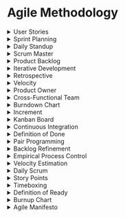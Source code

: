 

# Agile Methodology

<details>

<summary>User Stories</summary>

- Short descriptions of what users need

- Features from the user's perspective

- Simple requests for software functionality

</details>

<details>

<summary>Sprint Planning</summary>

- Setting short-term goals

- Deciding what to work on next

- Prioritizing tasks for the upcoming weeks

</details>

<details>

<summary>Daily Standup</summary>

- Brief team meetings

- Sharing progress and roadblocks

- Quick updates on work

</details>

<details>

<summary>Scrum Master</summary>

- Team facilitator

- Removing obstacles

- Ensuring agile processes are followed

</details>

<details>

<summary>Product Backlog</summary>

- List of features to develop

- To-do list for the project

- Inventory of software ideas

</details>

<details>

<summary>Iterative Development</summary>

- Building in small steps

- Incremental progress

- Regular software updates

</details>

<details>

<summary>Retrospective</summary>

- Reflecting on the project

- Identifying what went well and what didn't

- Continuous improvement discussion

</details>

<details>

<summary>Velocity</summary>

- Team's work pace

- How much gets done in a sprint

- Measuring productivity

</details>

<details>

<summary>Product Owner</summary>

- Represents user needs

- Makes project decisions

- Defines what gets built

</details>

<details>

<summary>Cross-Functional Team</summary>

- Diverse skill set

- Multiple expertise areas

- Collaborative development

</details>

<details>

<summary>Burndown Chart</summary>

- Visual progress tracking

- Tracking tasks completion

- Showing remaining work

</details>

<details>

<summary>Increment</summary>

- A piece of the product

- A small functional improvement

- Progress towards the final product

</details>

<details>

<summary>Kanban Board</summary>

- Visual task management

- Workflow visualization

- To-do

</details>

<details>

<summary>Continuous Integration</summary>

- Regular code merging

- Frequent testing

- Preventing integration issues

</details>

<details>

<summary>Definition of Done</summary>

- Acceptance criteria

- Completion checklist

- Quality assurance standards

</details>

<details>

<summary>Pair Programming</summary>

- Collaborative coding

- Two programmers working together

- Faster problem-solving

</details>

<details>

<summary>Backlog Refinement</summary>

- Prioritizing backlog items

- Reviewing and updating tasks

- Keeping the backlog relevant

</details>

<details>

<summary>Empirical Process Control</summary>

- Data-driven decision-making

- Adjusting based on real-time feedback

- Adapting to changing circumstances

</details>

<details>

<summary>Velocity Estimation</summary>

- Predicting future work

- Estimating team capacity

- Planning future sprints

</details>

<details>

<summary>Daily Scrum</summary>

- Daily standup meeting

- Team sync-up

- Tracking daily progress

</details>

<details>

<summary>Story Points</summary>

- Relative task complexity

- Estimating workload

- Measuring effort required

</details>

<details>

<summary>Timeboxing</summary>

- Fixed time periods

- Setting strict deadlines

- Managing work within time limits

</details>

<details>

<summary>Definition of Ready</summary>

- Criteria for starting work

- Ensuring prerequisites are met

- Ready for development checklist

</details>

<details>

<summary>Burnup Chart</summary>

- Visualizing work completed

- Tracking progress towards goals

- Cumulative task completion

</details>

<details>

<summary>Agile Manifesto</summary>

- Agile principles and values

- Agile's guiding philosophy

- Statement of Agile beliefs

</details>
